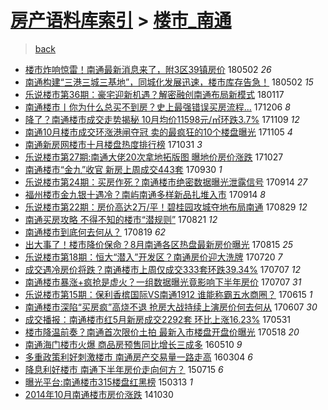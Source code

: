 [房产语料库索引](../../README.md)  > [楼市_南通](楼市_南通.md)
====
> [back](../README.md)

- [楼市炸响惊雷！南通最新消息来了，附3区39镇房价](http://jkwz.applinzi.com/ittc/7098506638854194192.html#%E6%A5%BC%E5%B8%82%E7%82%B8%E5%93%8D%E6%83%8A%E9%9B%B7%EF%BC%81%E5%8D%97%E9%80%9A%E6%9C%80%E6%96%B0%E6%B6%88%E6%81%AF%E6%9D%A5%E4%BA%86%EF%BC%8C%E9%99%843%E5%8C%BA39%E9%95%87%E6%88%BF%E4%BB%B7) 180502 *26* 
- [南通构建“三港三城三基地”，同城化发展迅速，楼市库存告急！](http://jkwz.applinzi.com/ittc/7098501114674807814.html#%E5%8D%97%E9%80%9A%E6%9E%84%E5%BB%BA%E2%80%9C%E4%B8%89%E6%B8%AF%E4%B8%89%E5%9F%8E%E4%B8%89%E5%9F%BA%E5%9C%B0%E2%80%9D%EF%BC%8C%E5%90%8C%E5%9F%8E%E5%8C%96%E5%8F%91%E5%B1%95%E8%BF%85%E9%80%9F%EF%BC%8C%E6%A5%BC%E5%B8%82%E5%BA%93%E5%AD%98%E5%91%8A%E6%80%A5%EF%BC%81) 180502 *15* 
- [乐说楼市第36期：豪宅迎新机遇？解密融创南通布局新模式](http://jkwz.applinzi.com/ittc/7059609186692760582.html#%E4%B9%90%E8%AF%B4%E6%A5%BC%E5%B8%82%E7%AC%AC36%E6%9C%9F%EF%BC%9A%E8%B1%AA%E5%AE%85%E8%BF%8E%E6%96%B0%E6%9C%BA%E9%81%87%EF%BC%9F%E8%A7%A3%E5%AF%86%E8%9E%8D%E5%88%9B%E5%8D%97%E9%80%9A%E5%B8%83%E5%B1%80%E6%96%B0%E6%A8%A1%E5%BC%8F) 180117  
- [南通楼市丨你为什么总买不到房？史上最强错误买房流程...](http://jkwz.applinzi.com/ittc/7043916824314381329.html#%E5%8D%97%E9%80%9A%E6%A5%BC%E5%B8%82%E4%B8%A8%E4%BD%A0%E4%B8%BA%E4%BB%80%E4%B9%88%E6%80%BB%E4%B9%B0%E4%B8%8D%E5%88%B0%E6%88%BF%EF%BC%9F%E5%8F%B2%E4%B8%8A%E6%9C%80%E5%BC%BA%E9%94%99%E8%AF%AF%E4%B9%B0%E6%88%BF%E6%B5%81%E7%A8%8B...) 171206 *8* 
- [降了？南通楼市成交走势揭秘 10月均价11598元/㎡环跌3.7%](http://jkwz.applinzi.com/ittc/7033909082321323024.html#%E9%99%8D%E4%BA%86%EF%BC%9F%E5%8D%97%E9%80%9A%E6%A5%BC%E5%B8%82%E6%88%90%E4%BA%A4%E8%B5%B0%E5%8A%BF%E6%8F%AD%E7%A7%98+10%E6%9C%88%E5%9D%87%E4%BB%B711598%E5%85%83%2F%E3%8E%A1%E7%8E%AF%E8%B7%8C3.7%25) 171109 *12* 
- [南通10月楼市成交环涨港闸夺冠 卖的最疯狂的10个楼盘曝光](http://jkwz.applinzi.com/ittc/7032597656684200977.html#%E5%8D%97%E9%80%9A10%E6%9C%88%E6%A5%BC%E5%B8%82%E6%88%90%E4%BA%A4%E7%8E%AF%E6%B6%A8%E6%B8%AF%E9%97%B8%E5%A4%BA%E5%86%A0+%E5%8D%96%E7%9A%84%E6%9C%80%E7%96%AF%E7%8B%82%E7%9A%8410%E4%B8%AA%E6%A5%BC%E7%9B%98%E6%9B%9D%E5%85%89) 171105 *4* 
- [南通新房网楼市十月楼盘热度排行榜](http://jkwz.applinzi.com/ittc/7030553988401988625.html#%E5%8D%97%E9%80%9A%E6%96%B0%E6%88%BF%E7%BD%91%E6%A5%BC%E5%B8%82%E5%8D%81%E6%9C%88%E6%A5%BC%E7%9B%98%E7%83%AD%E5%BA%A6%E6%8E%92%E8%A1%8C%E6%A6%9C) 171031 *3* 
- [乐说楼市第27期:南通大佬20次拿地拓版图 曝地价房价涨跌](http://jkwz.applinzi.com/ittc/7029125130599531537.html#%E4%B9%90%E8%AF%B4%E6%A5%BC%E5%B8%82%E7%AC%AC27%E6%9C%9F%3A%E5%8D%97%E9%80%9A%E5%A4%A7%E4%BD%AC20%E6%AC%A1%E6%8B%BF%E5%9C%B0%E6%8B%93%E7%89%88%E5%9B%BE+%E6%9B%9D%E5%9C%B0%E4%BB%B7%E6%88%BF%E4%BB%B7%E6%B6%A8%E8%B7%8C) 171027  
- [南通楼市“金九”收官 新房上周成交443套](http://jkwz.applinzi.com/ittc/7018882902421668881.html#%E5%8D%97%E9%80%9A%E6%A5%BC%E5%B8%82%E2%80%9C%E9%87%91%E4%B9%9D%E2%80%9D%E6%94%B6%E5%AE%98+%E6%96%B0%E6%88%BF%E4%B8%8A%E5%91%A8%E6%88%90%E4%BA%A4443%E5%A5%97) 170930 *1* 
- [乐说楼市第24期：买房作死？南通楼市绝密数据曝光泄露信号](http://jkwz.applinzi.com/ittc/7013216167920141329.html#%E4%B9%90%E8%AF%B4%E6%A5%BC%E5%B8%82%E7%AC%AC24%E6%9C%9F%EF%BC%9A%E4%B9%B0%E6%88%BF%E4%BD%9C%E6%AD%BB%EF%BC%9F%E5%8D%97%E9%80%9A%E6%A5%BC%E5%B8%82%E7%BB%9D%E5%AF%86%E6%95%B0%E6%8D%AE%E6%9B%9D%E5%85%89%E6%B3%84%E9%9C%B2%E4%BF%A1%E5%8F%B7) 170914 *27* 
- [福州楼市金九银十遇冷？南屿南通多样新品扎堆入市](http://jkwz.applinzi.com/ittc/7013173233782883344.html#%E7%A6%8F%E5%B7%9E%E6%A5%BC%E5%B8%82%E9%87%91%E4%B9%9D%E9%93%B6%E5%8D%81%E9%81%87%E5%86%B7%EF%BC%9F%E5%8D%97%E5%B1%BF%E5%8D%97%E9%80%9A%E5%A4%9A%E6%A0%B7%E6%96%B0%E5%93%81%E6%89%8E%E5%A0%86%E5%85%A5%E5%B8%82) 170914 *8* 
- [乐说楼市第22期：房价高达2万/平！碧桂园攻城夺地布局南通](http://jkwz.applinzi.com/ittc/7007233140131890193.html#%E4%B9%90%E8%AF%B4%E6%A5%BC%E5%B8%82%E7%AC%AC22%E6%9C%9F%EF%BC%9A%E6%88%BF%E4%BB%B7%E9%AB%98%E8%BE%BE2%E4%B8%87%2F%E5%B9%B3%EF%BC%81%E7%A2%A7%E6%A1%82%E5%9B%AD%E6%94%BB%E5%9F%8E%E5%A4%BA%E5%9C%B0%E5%B8%83%E5%B1%80%E5%8D%97%E9%80%9A) 170829 *12* 
- [南通买房攻略 不得不知的楼市“潜规则”](http://jkwz.applinzi.com/ittc/7004038935242867728.html#%E5%8D%97%E9%80%9A%E4%B9%B0%E6%88%BF%E6%94%BB%E7%95%A5+%E4%B8%8D%E5%BE%97%E4%B8%8D%E7%9F%A5%E7%9A%84%E6%A5%BC%E5%B8%82%E2%80%9C%E6%BD%9C%E8%A7%84%E5%88%99%E2%80%9D) 170821 *12* 
- [南通楼市到底何去何从？](http://jkwz.applinzi.com/ittc/7003268545751024657.html#%E5%8D%97%E9%80%9A%E6%A5%BC%E5%B8%82%E5%88%B0%E5%BA%95%E4%BD%95%E5%8E%BB%E4%BD%95%E4%BB%8E%EF%BC%9F) 170819 *62* 
- [出大事了！楼市降价保命？8月南通各区热盘最新房价曝光](http://jkwz.applinzi.com/ittc/7002061215218795536.html#%E5%87%BA%E5%A4%A7%E4%BA%8B%E4%BA%86%EF%BC%81%E6%A5%BC%E5%B8%82%E9%99%8D%E4%BB%B7%E4%BF%9D%E5%91%BD%EF%BC%9F8%E6%9C%88%E5%8D%97%E9%80%9A%E5%90%84%E5%8C%BA%E7%83%AD%E7%9B%98%E6%9C%80%E6%96%B0%E6%88%BF%E4%BB%B7%E6%9B%9D%E5%85%89) 170815 *25* 
- [乐说楼市第18期：恒大“潜入”开发区？南通房价迎大洗牌](http://jkwz.applinzi.com/ittc/6992391841709048849.html#%E4%B9%90%E8%AF%B4%E6%A5%BC%E5%B8%82%E7%AC%AC18%E6%9C%9F%EF%BC%9A%E6%81%92%E5%A4%A7%E2%80%9C%E6%BD%9C%E5%85%A5%E2%80%9D%E5%BC%80%E5%8F%91%E5%8C%BA%EF%BC%9F%E5%8D%97%E9%80%9A%E6%88%BF%E4%BB%B7%E8%BF%8E%E5%A4%A7%E6%B4%97%E7%89%8C) 170720 *7* 
- [成交遇冷房价将跌？南通楼市上周仅成交333套环跌39.34%](http://jkwz.applinzi.com/ittc/6987594191981773841.html#%E6%88%90%E4%BA%A4%E9%81%87%E5%86%B7%E6%88%BF%E4%BB%B7%E5%B0%86%E8%B7%8C%EF%BC%9F%E5%8D%97%E9%80%9A%E6%A5%BC%E5%B8%82%E4%B8%8A%E5%91%A8%E4%BB%85%E6%88%90%E4%BA%A4333%E5%A5%97%E7%8E%AF%E8%B7%8C39.34%25) 170707 *12* 
- [南通楼市暴涨+疯抢是虚火？一组数据曝光竟影响下半年房价](http://jkwz.applinzi.com/ittc/6987584009952298000.html#%E5%8D%97%E9%80%9A%E6%A5%BC%E5%B8%82%E6%9A%B4%E6%B6%A8%2B%E7%96%AF%E6%8A%A2%E6%98%AF%E8%99%9A%E7%81%AB%EF%BC%9F%E4%B8%80%E7%BB%84%E6%95%B0%E6%8D%AE%E6%9B%9D%E5%85%89%E7%AB%9F%E5%BD%B1%E5%93%8D%E4%B8%8B%E5%8D%8A%E5%B9%B4%E6%88%BF%E4%BB%B7) 170707 *31* 
- [乐说楼市第15期：保利香槟国际VS南通1912 谁能称霸五水商圈？](http://jkwz.applinzi.com/ittc/6979415651805299717.html#%E4%B9%90%E8%AF%B4%E6%A5%BC%E5%B8%82%E7%AC%AC15%E6%9C%9F%EF%BC%9A%E4%BF%9D%E5%88%A9%E9%A6%99%E6%A7%9F%E5%9B%BD%E9%99%85VS%E5%8D%97%E9%80%9A1912+%E8%B0%81%E8%83%BD%E7%A7%B0%E9%9C%B8%E4%BA%94%E6%B0%B4%E5%95%86%E5%9C%88%EF%BC%9F) 170615 *1* 
- [南通楼市深陷“买房疯”高烧不退 抢房大战持续上演房价何去何从](http://jkwz.applinzi.com/ittc/6976470583356163076.html#%E5%8D%97%E9%80%9A%E6%A5%BC%E5%B8%82%E6%B7%B1%E9%99%B7%E2%80%9C%E4%B9%B0%E6%88%BF%E7%96%AF%E2%80%9D%E9%AB%98%E7%83%A7%E4%B8%8D%E9%80%80+%E6%8A%A2%E6%88%BF%E5%A4%A7%E6%88%98%E6%8C%81%E7%BB%AD%E4%B8%8A%E6%BC%94%E6%88%BF%E4%BB%B7%E4%BD%95%E5%8E%BB%E4%BD%95%E4%BB%8E) 170607 *30* 
- [成交播报：南通楼市红5月新房成交2292套 环比上涨16.23%](http://jkwz.applinzi.com/ittc/6973891292932080644.html#%E6%88%90%E4%BA%A4%E6%92%AD%E6%8A%A5%EF%BC%9A%E5%8D%97%E9%80%9A%E6%A5%BC%E5%B8%82%E7%BA%A25%E6%9C%88%E6%96%B0%E6%88%BF%E6%88%90%E4%BA%A42292%E5%A5%97+%E7%8E%AF%E6%AF%94%E4%B8%8A%E6%B6%A816.23%25) 170531  
- [楼市降温前奏？南通首次限价土拍 最新入市楼盘开盘价曝光](http://jkwz.applinzi.com/ittc/6969023167661081605.html#%E6%A5%BC%E5%B8%82%E9%99%8D%E6%B8%A9%E5%89%8D%E5%A5%8F%EF%BC%9F%E5%8D%97%E9%80%9A%E9%A6%96%E6%AC%A1%E9%99%90%E4%BB%B7%E5%9C%9F%E6%8B%8D+%E6%9C%80%E6%96%B0%E5%85%A5%E5%B8%82%E6%A5%BC%E7%9B%98%E5%BC%80%E7%9B%98%E4%BB%B7%E6%9B%9D%E5%85%89) 170518 *20* 
- [南通海门楼市火爆 商品房预售同比增长三成多](http://jkwz.applinzi.com/ittc/6830584649994470405.html#%E5%8D%97%E9%80%9A%E6%B5%B7%E9%97%A8%E6%A5%BC%E5%B8%82%E7%81%AB%E7%88%86+%E5%95%86%E5%93%81%E6%88%BF%E9%A2%84%E5%94%AE%E5%90%8C%E6%AF%94%E5%A2%9E%E9%95%BF%E4%B8%89%E6%88%90%E5%A4%9A) 160510 *9* 
- [多重政策利好刺激楼市 南通房产交易量一路走高](http://jkwz.applinzi.com/ittc/6805665987902833669.html#%E5%A4%9A%E9%87%8D%E6%94%BF%E7%AD%96%E5%88%A9%E5%A5%BD%E5%88%BA%E6%BF%80%E6%A5%BC%E5%B8%82+%E5%8D%97%E9%80%9A%E6%88%BF%E4%BA%A7%E4%BA%A4%E6%98%93%E9%87%8F%E4%B8%80%E8%B7%AF%E8%B5%B0%E9%AB%98) 160304 *6* 
- [降息利好楼市 南通下半年房价走向何方？](http://jkwz.applinzi.com/ittc/547650614967855813.html#%E9%99%8D%E6%81%AF%E5%88%A9%E5%A5%BD%E6%A5%BC%E5%B8%82+%E5%8D%97%E9%80%9A%E4%B8%8B%E5%8D%8A%E5%B9%B4%E6%88%BF%E4%BB%B7%E8%B5%B0%E5%90%91%E4%BD%95%E6%96%B9%EF%BC%9F) 150715 *6* 
- [曝光平台:南通楼市315楼盘红黑榜](http://jkwz.applinzi.com/ittc/547650611396706058.html#%E6%9B%9D%E5%85%89%E5%B9%B3%E5%8F%B0%3A%E5%8D%97%E9%80%9A%E6%A5%BC%E5%B8%82315%E6%A5%BC%E7%9B%98%E7%BA%A2%E9%BB%91%E6%A6%9C) 150313 *1* 
- [2014年10月南通楼市房价涨跌](http://jkwz.applinzi.com/ittc/547650611376883497.html#2014%E5%B9%B410%E6%9C%88%E5%8D%97%E9%80%9A%E6%A5%BC%E5%B8%82%E6%88%BF%E4%BB%B7%E6%B6%A8%E8%B7%8C) 141030  
